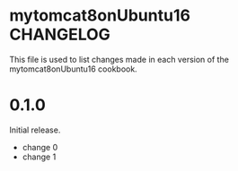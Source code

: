 # mytomcat8onUbuntu16 CHANGELOG

This file is used to list changes made in each version of the mytomcat8onUbuntu16 cookbook.

# 0.1.0

Initial release.

- change 0
- change 1

